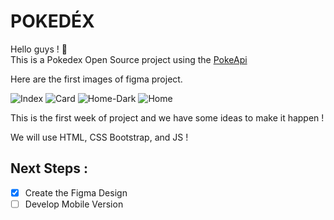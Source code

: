 <h1> POKEDÉX </h1>

<p> Hello guys ! 🚀<br/>
  This is a Pokedex Open Source project using the <a href="PokeApi.co">PokeApi</a>
  
  Here are the first images of figma project.
  
 ![Index](https://user-images.githubusercontent.com/88065211/154161010-9fce0a6d-4f3a-451b-a4ca-a273f34d9cf4.png)
![Card](https://user-images.githubusercontent.com/88065211/154161051-296f1347-0002-4b85-8a6a-c01a6ba0fb63.png)
![Home-Dark](https://user-images.githubusercontent.com/88065211/154161323-3f667334-92aa-4318-88ec-4079d682e95d.png)
![Home](https://user-images.githubusercontent.com/88065211/154161046-e58cea81-9016-4f50-b583-434c067faa47.png)

 This is the first week of project and we have some ideas to make it happen !

  We will use HTML, CSS Bootstrap, and JS !
  
  
 ## Next Steps :
  
 - [X] Create the Figma Design
 - [ ] Develop Mobile Version
